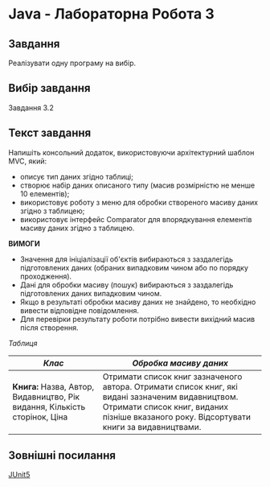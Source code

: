 # Java - Лабораторна Робота 3

## Завдання

Реалізувати одну програму на вибір.

## Вибір завдання

Завдання 3.2

## Текст завдання

Напишіть консольний додаток, використовуючи архітектурний шаблон MVC, який:

-	описує тип даних згідно таблиці;
-	створює набір даних описаного типу (масив розмірністю не менше 10 елементів);
-	використовує роботу з меню для обробки створеного масиву даних згідно з таблицею;
-	використовує інтерфейс Comparator для впорядкування елементів масиву даних згідно з таблицею.


**ВИМОГИ**

-	Значення для ініціалізації об'єктів вибираються з заздалегідь підготовлених даних (обраних випадковим чином або по порядку проходження).
-	Дані для обробки масиву (пошук) вибираються з заздалегідь підготовлених даних випадковим чином.
-	Якщо в результаті обробки масиву даних не знайдено, то необхідно вивести відповідне повідомлення.
-	Для перевірки результату роботи потрібно вивести вихідний масив після створення.

*Таблиця*

| *Клас*                     | *Обробка масиву даних* 										  |
|----------------------------|----------------------------------------------------------------|
| **Книга:** Назва, Автор, Видавництво, Рік видання, Кількість сторінок, Ціна | Отримати список книг зазначеного автора. Отримати список книг, які видані зазначеним видавництвом. Отримати список книг, виданих пізніше вказаного року. Відсортувати книги за видавництвами. |


## Зовнішні посилання

[JUnit5](https://junit.org/junit5/)
